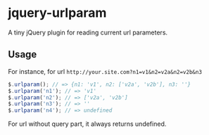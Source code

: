 # jquery-urlparam

A tiny jQuery plugin for reading current url parameters.

## Usage

For instance, for url `http://your.site.com?n1=v1&n2=v2a&n2=v2b&n3`
```javascript
$.urlparam(); // => {n1: 'v1', n2: ['v2a', 'v2b'], n3: ''}
$.urlparam('n1'); // => 'v1'
$.urlparam('n2'); // => ['v2a', 'v2b']
$.urlparam('n3'); // => ''
$.urlparam('n4'); // => undefined
```
For url without query part, it always returns undefined.


